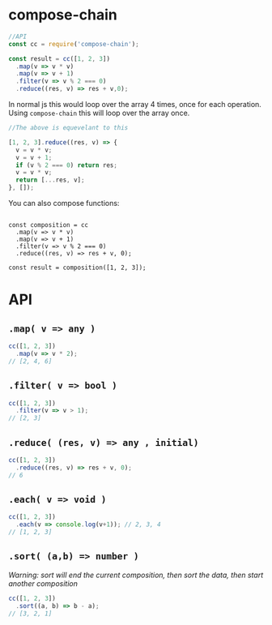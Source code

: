 # compose-chain

```js
//API
const cc = require('compose-chain');

const result = cc([1, 2, 3])
  .map(v => v * v)
  .map(v => v + 1)
  .filter(v => v % 2 === 0)
  .reduce((res, v) => res + v,0);
```
In normal js this would loop over the array 4 times, once for each operation.
Using `compose-chain` this will loop over the array once.

```js
//The above is equevelant to this

[1, 2, 3].reduce((res, v) => {
  v = v * v;
  v = v + 1;
  if (v % 2 === 0) return res;
  v = v * v;
  return [...res, v];
}, []);
```

You can also compose functions:

```

const composition = cc
  .map(v => v * v)
  .map(v => v + 1)
  .filter(v => v % 2 === 0)
  .reduce((res, v) => res + v, 0);
  
const result = composition([1, 2, 3]);
```

# API

## `.map( v => any )`

```js
cc([1, 2, 3])
  .map(v => v * 2);
// [2, 4, 6]
```

## `.filter( v => bool )`

```js
cc([1, 2, 3])
  .filter(v => v > 1);
// [2, 3]
```

## `.reduce( (res, v) => any , initial)`

```js
cc([1, 2, 3])
  .reduce((res, v) => res + v, 0);
// 6
```

## `.each( v => void )`

```js
cc([1, 2, 3])
  .each(v => console.log(v+1)); // 2, 3, 4
// [1, 2, 3]
```

## `.sort( (a,b) => number )`
_Warning: sort will end the current composition, then sort the data, then start another composition_ 

```js
cc([1, 2, 3])
  .sort((a, b) => b - a);
// [3, 2, 1]
```
